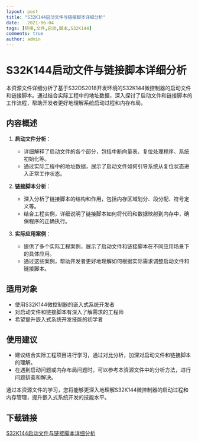 ```yaml
---
layout: post
title: "S32K144启动文件与链接脚本详细分析"
date:   2021-06-04
tags: [链接,文件,启动,脚本,S32K144]
comments: true
author: admin
---
```

# S32K144启动文件与链接脚本详细分析

本资源文件详细分析了基于S32DS2018开发环境的S32K144微控制器的启动文件和链接脚本。通过结合实际工程中的地址数据，深入探讨了启动文件和链接脚本的工作流程，帮助开发者更好地理解系统启动过程和内存布局。

## 内容概述

1. **启动文件分析**：
   - 详细解释了启动文件的各个部分，包括中断向量表、复位处理程序、系统初始化等。
   - 通过实际工程中的地址数据，展示了启动文件如何引导系统从复位状态进入正常工作状态。

2. **链接脚本分析**：
   - 深入分析了链接脚本的结构和作用，包括内存区域划分、段分配、符号定义等。
   - 结合工程实例，详细说明了链接脚本如何将代码和数据映射到内存中，确保程序的正确执行。

3. **实际应用案例**：
   - 提供了多个实际工程案例，展示了启动文件和链接脚本在不同应用场景下的具体应用。
   - 通过这些案例，帮助开发者更好地理解如何根据实际需求调整启动文件和链接脚本。

## 适用对象

- 使用S32K144微控制器的嵌入式系统开发者
- 对启动文件和链接脚本有深入了解需求的工程师
- 希望提升嵌入式系统开发技能的初学者

## 使用建议

- 建议结合实际工程项目进行学习，通过对比分析，加深对启动文件和链接脚本的理解。
- 在遇到启动问题或内存布局问题时，可以参考本资源文件中的分析方法，进行问题排查和解决。

通过本资源文件的学习，您将能够更深入地理解S32K144微控制器的启动过程和内存管理，提升嵌入式系统开发的技能水平。

## 下载链接

[S32K144启动文件与链接脚本详细分析](https://pan.quark.cn/s/92b595a3433b)